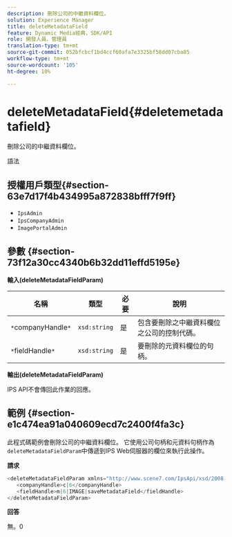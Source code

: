 ```yaml
---
description: 刪除公司的中繼資料欄位。
solution: Experience Manager
title: deleteMetadataField
feature: Dynamic Media經典，SDK/API
role: 開發人員、管理員
translation-type: tm+mt
source-git-commit: 052bfcbcf1bd4ccf60afa7e3325bf58dd07cba85
workflow-type: tm+mt
source-wordcount: '105'
ht-degree: 10%

---
```



# deleteMetadataField{#deletemetadatafield}

刪除公司的中繼資料欄位。

語法

## 授權用戶類型{#section-63e7d17f4b434995a872838bfff7f9ff}

* `IpsAdmin`
* `IpsCompanyAdmin`
* `ImagePortalAdmin`

## 參數 {#section-73f12a30cc4340b6b32dd11effd5195e}

**輸入(deleteMetadataFieldParam)**

| 名稱 | 類型 | 必要 | 說明 |
|---|---|---|---|
| `*`companyHandle`*` | `xsd:string` | 是 | 包含要刪除之中繼資料欄位之公司的控制代碼。 |
| `*`fieldHandle`*` | `xsd:string` | 是 | 要刪除的元資料欄位的句柄。 |

**輸出(deleteMetadataFieldParam)**

IPS API不會傳回此作業的回應。

## 範例 {#section-e1c474ea91a040609ecd7c2400f4fa3c}

此程式碼範例會刪除公司的中繼資料欄位。 它使用公司句柄和元資料句柄作為`deleteMetadataFieldParam`中傳遞到IPS Web伺服器的欄位來執行此操作。

**請求**

```java
<deleteMetadataFieldParam xmlns="http://www.scene7.com/IpsApi/xsd/2008-01-15">
   <companyHandle>c|6</companyHandle>
   <fieldHandle>m|6|IMAGE|saveMetadataField</fieldHandle>
</deleteMetadataFieldParam>
```

**回答**

無。0
